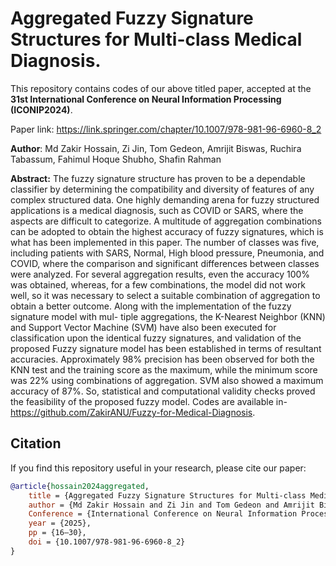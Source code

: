 # Aggregated Fuzzy Signature Structures for Multi-class Medical Diagnosis. 
This repository contains codes of our above titled paper, accepted at the **31st International Conference on Neural Information Processing (ICONIP2024)**. 

Paper link: https://link.springer.com/chapter/10.1007/978-981-96-6960-8_2

**Author**: Md Zakir Hossain, Zi Jin, Tom Gedeon, Amrijit Biswas, Ruchira Tabassum, Fahimul Hoque Shubho, Shafin Rahman <br>

**Abstract:** The fuzzy signature structure has proven to be a dependable classifier by determining the compatibility and diversity of features
of any complex structured data. One highly demanding arena for fuzzy
structured applications is a medical diagnosis, such as COVID or SARS,
where the aspects are difficult to categorize. A multitude of aggregation combinations can be adopted to obtain the highest accuracy of
fuzzy signatures, which is what has been implemented in this paper.
The number of classes was five, including patients with SARS, Normal,
High blood pressure, Pneumonia, and COVID, where the comparison
and significant differences between classes were analyzed. For several aggregation results, even the accuracy 100% was obtained, whereas, for a
few combinations, the model did not work well, so it was necessary to
select a suitable combination of aggregation to obtain a better outcome.
Along with the implementation of the fuzzy signature model with mul-
tiple aggregations, the K-Nearest Neighbor (KNN) and Support Vector
Machine (SVM) have also been executed for classification upon the identical fuzzy signatures, and validation of the proposed Fuzzy signature
model has been established in terms of resultant accuracies. Approximately 98% precision has been observed for both the KNN test and
the training score as the maximum, while the minimum score was 22%
using combinations of aggregation. SVM also showed a maximum accuracy of 87%. So, statistical and computational validity checks proved the
feasibility of the proposed fuzzy model. Codes are available in- https://github.com/ZakirANU/Fuzzy-for-Medical-Diagnosis.

## Citation
If you find this repository useful in your research, please cite our paper:
```bibtex
@article{hossain2024aggregated,
    title = {Aggregated Fuzzy Signature Structures for Multi-class Medical Diagnosis},
    author = {Md Zakir Hossain and Zi Jin and Tom Gedeon and Amrijit Biswas and Ruchira Tabassum and Fahimul Hoque Shubho and Shafin Rahman},
    Conference = {International Conference on Neural Information Processing},
    year = {2025},
    pp = {16–30},
    doi = {10.1007/978-981-96-6960-8_2}
}
```
